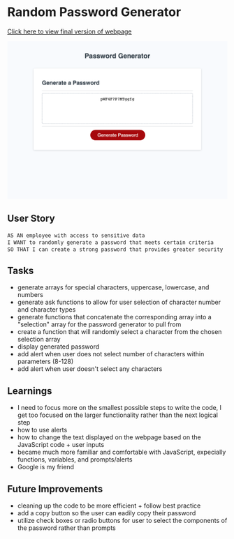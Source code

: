 # Random Password Generator

[Click here to view final version of webpage](https://kcschaefs.github.io/password-generator/)

![Screenshot of the final page](./final-screenshot.png)


## User Story

```
AS AN employee with access to sensitive data
I WANT to randomly generate a password that meets certain criteria
SO THAT I can create a strong password that provides greater security
```

## Tasks
- generate arrays for special characters, uppercase, lowercase, and numbers
- generate ask functions to allow for user selection of character number and character types
- generate functions that concatenate the corresponding array into a "selection" array for the password generator to pull from
- create a function that will randomly select a character from the chosen selection array
- display generated password
- add alert when user does not select number of characters within parameters (8-128)
- add alert when user doesn't select any characters

## Learnings
- I need to focus more on the smallest possible steps to write the code, I get too focused on the larger functionality rather than the next logical step
- how to use alerts
- how to change the text displayed on the webpage based on the JavaScript code + user inputs
- became much more familiar and comfortable with JavaScript, expecially functions, variables, and prompts/alerts
- Google is my friend

## Future Improvements
- cleaning up the code to be more efficient + follow best practice
- add a copy button so the user can eadily copy their password
- utilize check boxes or radio buttons for user to select the components of the password rather than prompts
